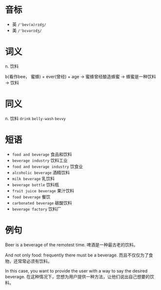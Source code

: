 # 音标

- 英 `/'bev(ə)rɪdʒ/`
- 美 `/'bɛvərɪdʒ/`

# 词义

n. 饮料




b(看作bee， 蜜蜂) + ever(曾经) + age → 蜜蜂曾经酿造蜂蜜 → 蜂蜜是一种饮料 → 饮料

# 同义

n. 饮料
`drink` `belly-wash` `bevvy`

# 短语

- `food and beverage` 食品和饮料
- `beverage industry` 饮料工业
- `food and beverage industry` 饮食业
- `alcoholic beverage` 酒精饮料
- `milk beverage` 乳饮料
- `beverage bottle` 饮料瓶
- `fruit juice beverage` 果汁饮料
- `food beverage` 餐饮
- `carbonated beverage` 碳酸饮料
- `beverage factory` 饮料厂

# 例句

Beer is a beverage of the remotest time.
啤酒是一种最古老的饮料。

And not only food: frequently there must be a beverage.
而且不仅仅为了食物，还常常必须有饮料。

In this case, you want to provide the user with a way to say the desired beverage.
在这种情况下，您想为用户提供一种方法，让他们说出自己想要的饮料。


